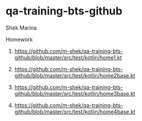 # qa-training-bts-github
Shek Marina

Homework

1. https://github.com/m-shek/qa-training-bts-github/blob/master/src/test/kotlin/home1.kt

2. https://github.com/m-shek/qa-training-bts-github/blob/master/src/test/kotlin/home2base.kt

3. https://github.com/m-shek/qa-training-bts-github/blob/master/src/test/kotlin/home3base.kt

4. https://github.com/m-shek/qa-training-bts-github/blob/master/src/test/kotlin/home4base.kt
